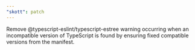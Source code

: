 ```yaml
---
"skott": patch
---
```


Remove @typescript-eslint/typescript-estree warning occurring when an incompatible version of TypeScript is found by ensuring fixed compatible versions from the manifest.
